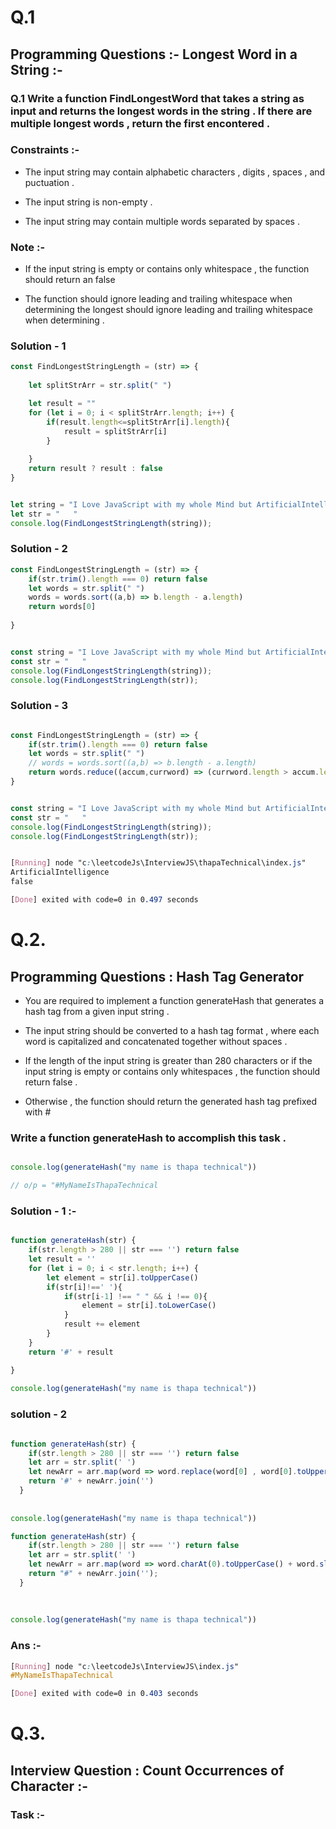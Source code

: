 # Q.1

## Programming Questions :- Longest Word in a String :-

### Q.1 Write a function FindLongestWord that takes a string as input and returns the longest words in the string . If there are multiple longest words , return the first encontered .

### Constraints :-

*  The input string may contain alphabetic characters , digits , spaces , and puctuation .

* The input string is non-empty .

* The input string may contain multiple words separated by spaces .

### Note :-

* If the input string is empty or contains only whitespace , the function should return an false 

    
* The function should ignore leading and trailing whitespace when determining the longest should ignore leading and trailing whitespace when determining .


### Solution - 1

```js
const FindLongestStringLength = (str) => {
    
    let splitStrArr = str.split(" ")

    let result = ""
    for (let i = 0; i < splitStrArr.length; i++) {
        if(result.length<=splitStrArr[i].length){
            result = splitStrArr[i]            
        }
        
    }
    return result ? result : false
}


let string = "I Love JavaScript with my whole Mind but ArtificialIntelligence . "
let str = "   "
console.log(FindLongestStringLength(string));


```

### Solution - 2


```js
const FindLongestStringLength = (str) => {
    if(str.trim().length === 0) return false
    let words = str.split(" ")
    words = words.sort((a,b) => b.length - a.length)
    return words[0]
    
}


const string = "I Love JavaScript with my whole Mind but ArtificialIntelligence . "
const str = "   "
console.log(FindLongestStringLength(string));
console.log(FindLongestStringLength(str));
```

### Solution - 3


```js

const FindLongestStringLength = (str) => {
    if(str.trim().length === 0) return false
    let words = str.split(" ")
    // words = words.sort((a,b) => b.length - a.length)
    return words.reduce((accum,currword) => (currword.length > accum.length ? currword : accum))    
}


const string = "I Love JavaScript with my whole Mind but ArtificialIntelligence . "
const str = "   "
console.log(FindLongestStringLength(string));
console.log(FindLongestStringLength(str));

```

```css

[Running] node "c:\leetcodeJs\InterviewJS\thapaTechnical\index.js"
ArtificialIntelligence
false

[Done] exited with code=0 in 0.497 seconds

```


# Q.2.

## Programming Questions : Hash Tag Generator 



* You are required to implement a function generateHash that generates a hash tag from a given input string .

* The input string should be converted to a hash tag format , where each word is capitalized and concatenated together without spaces .

* If the length of the input string is greater than 280 characters or if the input string is empty or contains only whitespaces , the function should return false . 

* Otherwise , the function should return the generated hash tag prefixed with #




### Write a function generateHash to accomplish this task .

```js

console.log(generateHash("my name is thapa technical"))

// o/p = "#MyNameIsThapaTechnical

```

### Solution - 1 :-

```js

function generateHash(str) {
    if(str.length > 280 || str === '') return false
    let result = ''
    for (let i = 0; i < str.length; i++) {
        let element = str[i].toUpperCase()
        if(str[i]!==' '){
            if(str[i-1] !== " " && i !== 0){
                element = str[i].toLowerCase()
            }
            result += element
        }
    }
    return '#' + result

}
  
console.log(generateHash("my name is thapa technical"))


```
### solution - 2


```js

function generateHash(str) {
    if(str.length > 280 || str === '') return false
    let arr = str.split(' ')
    let newArr = arr.map(word => word.replace(word[0] , word[0].toUpperCase()));
    return '#' + newArr.join('')
  }
  
  
console.log(generateHash("my name is thapa technical"))


```

```js
function generateHash(str) {
    if(str.length > 280 || str === '') return false
    let arr = str.split(' ')
    let newArr = arr.map(word => word.charAt(0).toUpperCase() + word.slice(1).toLowerCase())
    return "#" + newArr.join('');
  }
  
  
  
console.log(generateHash("my name is thapa technical"))


```
### Ans :-

```css
[Running] node "c:\leetcodeJs\InterviewJS\index.js"
#MyNameIsThapaTechnical

[Done] exited with code=0 in 0.403 seconds

```

# Q.3.

## Interview Question : Count Occurrences of Character :-

### Task :-



